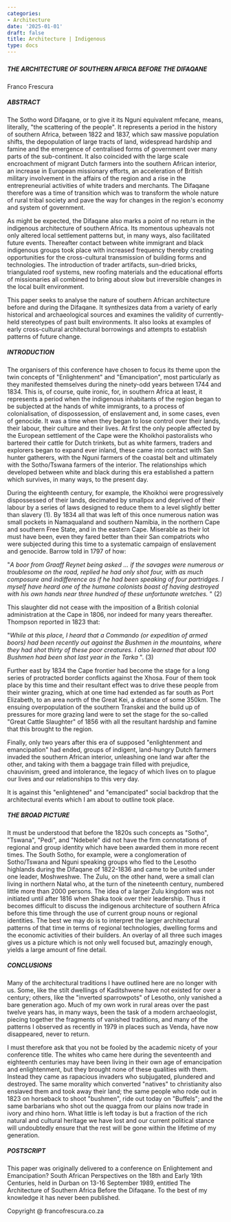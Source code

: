 ```yaml
---
categories:
- Architecture
date: '2025-01-01'
draft: false
title: Architecture | Indigenous
type: docs
---
```


##### 

##### THE ARCHITECTURE OF SOUTHERN AFRICA BEFORE THE DIFAQANE

Franco Frescura

##### ABSTRACT

The Sotho word Difaqane, or to give it its Nguni equivalent mfecane, means, literally, "the scattering of the people". It represents a period in the history of southern Africa, between 1822 and 1837, which saw massive population shifts, the depopulation of large tracts of land, widespread hardship and famine and the emergence of centralised forms of government over many parts of the sub-continent. It also coincided with the large scale encroachment of migrant Dutch farmers into the southern African interior, an increase in European missionary efforts, an acceleration of British military involvement in the affairs of the region and a rise in the entrepreneurial activities of white traders and merchants. The Difaqane therefore was a time of transition which was to transform the whole nature of rural tribal society and pave the way for changes in the region's economy and system of government.

As might be expected, the Difaqane also marks a point of no return in the indigenous architecture of southern Africa. Its momentous upheavals not only altered local settlement patterns but, in many ways, also facilitated future events. Thereafter contact between white immigrant and black indigenous groups took place with increased frequency thereby creating opportunities for the cross-cultural transmission of building forms and technologies. The introduction of trader artifacts, sun-dried bricks, triangulated roof systems, new roofing materials and the educational efforts of missionaries all combined to bring about slow but irreversible changes in the local built environment.

This paper seeks to analyse the nature of southern African architecture before and during the Difaqane. It synthesizes data from a variety of early historical and archaeological sources and examines the validity of currently-held stereotypes of past built environments. It also looks at examples of early cross-cultural architectural borrowings and attempts to establish patterns of future change.

##### INTRODUCTION

The organisers of this conference have chosen to focus its theme upon the twin concepts of "Enlightenment" and "Emancipation", most particularly as they manifested themselves during the ninety-odd years between 1744 and 1834. This is, of course, quite ironic, for, in southern Africa at least, it represents a period when the indigenous inhabitants of the region began to be subjected at the hands of white immigrants, to a process of colonialisation, of dispossession, of enslavement and, in some cases, even of genocide. It was a time when they began to lose control over their lands, their labour, their culture and their lives. At first the only people affected by the European settlement of the Cape were the Khoikhoi pastoralists who bartered their cattle for Dutch trinkets, but as white farmers, traders and explorers began to expand ever inland, these came into contact with San hunter gatherers, with the Nguni farmers of the coastal belt and ultimately with the Sotho/Tswana farmers of the interior. The relationships which developed between white and black during this era established a pattern which survives, in many ways, to the present day.

During the eighteenth century, for example, the Khoikhoi were progressively dispossessed of their lands, decimated by smallpox and deprived of their labour by a series of laws designed to reduce them to a level slightly better than slavery (1). By 1834 all that was left of this once numerous nation was small pockets in Namaqualand and southern Namibia, in the northern Cape and southern Free State, and in the eastern Cape. Miserable as their lot must have been, even they fared better than their San compatriots who were subjected during this time to a systematic campaign of enslavement and genocide. Barrow told in 1797 of how:

"_A boor from Graaff Reynet being asked ... if the savages were numerous or troublesome on the road, replied he had only shot four, with as much composure and indifference as if he had been speaking of four partridges. I myself have heard one of the humane colonists boast of having destroyed with his own hands near three hundred of these unfortunate wretches._ " (2)

This slaughter did not cease with the imposition of a British colonial administration at the Cape in 1806, nor indeed for many years thereafter. Thompson reported in 1823 that:

"_While at this place, I heard that a Commando (or expedition of armed boors) had been recently out against the Bushmen in the mountains, where they had shot thirty of these poor creatures. I also learned that about 100 Bushmen had been shot last year in the Tarka_ ". (3)

Further east by 1834 the Cape frontier had become the stage for a long series of protracted border conflicts against the Xhosa. Four of them took place by this time and their resultant effect was to drive these people from their winter grazing, which at one time had extended as far south as Port Elizabeth, to an area north of the Great Kei, a distance of some 350km. The ensuing overpopulation of the southern Transkei and the build up of pressures for more grazing land were to set the stage for the so-called "Great Cattle Slaughter" of 1856 with all the resultant hardship and famine that this brought to the region.

Finally, only two years after this era of supposed "enlightenment and emancipation" had ended, groups of indigent, land-hungry Dutch farmers invaded the southern African interior, unleashing one land war after the other, and taking with them a baggage train filled with prejudice, chauvinism, greed and intolerance, the legacy of which lives on to plague our lives and our relationships to this very day.

It is against this "enlightened" and "emancipated" social backdrop that the architectural events which I am about to outline took place.

##### THE BROAD PICTURE

It must be understood that before the 1820s such concepts as "Sotho", "Tswana", "Pedi", and "Ndebele" did not have the firm connotations of regional and group identity which have been awarded them in more recent times. The South Sotho, for example, were a conglomeration of Sotho/Tswana and Nguni speaking groups who fled to the Lesotho highlands during the Difaqane of 1822-1836 and came to be united under one leader, Moshweshwe. The Zulu, on the other hand, were a small clan living in northern Natal who, at the turn of the nineteenth century, numbered little more than 2000 persons. The idea of a larger Zulu kingdom was not initiated until after 1816 when Shaka took over their leadership. Thus it becomes difficult to discuss the indigenous architecture of southern Africa before this time through the use of current group nouns or regional identities. The best we may do is to interpret the larger architectural patterns of that time in terms of regional technologies, dwelling forms and the economic activities of their builders. An overlay of all three such images gives us a picture which is not only well focused but, amazingly enough, yields a large amount of fine detail.

##### CONCLUSIONS

Many of the architectural traditions I have outlined here are no longer with us. Some, like the stilt dwellings of Kaditshwene have not existed for over a century; others, like the "inverted sparrowpots" of Lesotho, only vanished a bare generation ago. Much of my own work in rural areas over the past twelve years has, in many ways, been the task of a modern archaeologist, piecing together the fragments of vanished traditions, and many of the patterns I observed as recently in 1979 in places such as Venda, have now disappeared, never to return.

I must therefore ask that you not be fooled by the academic nicety of your conference title. The whites who came here during the seventeenth and eighteenth centuries may have been living in their own age of emancipation and enlightenment, but they brought none of these qualities with them. Instead they came as rapacious invaders who subjugated, plundered and destroyed. The same morality which converted "natives" to christianity also enslaved them and took away their land; the same people who rode out in 1823 on horseback to shoot "bushmen", ride out today on "Buffels"; and the same barbarians who shot out the quagga from our plains now trade in ivory and rhino horn. What little is left today is but a fraction of the rich natural and cultural heritage we have lost and our current political stance will undoubtedly ensure that the rest will be gone within the lifetime of my generation.

##### POSTSCRIPT

This paper was originally delivered to a conference on Enlightement and Emancipation? South African Perspectives on the 18th and Early 19th Centuries, held in Durban on 13-16 September 1989, entitled The Architecture of Southern Africa Before the Difaqane. To the best of my knowledge it has never been published.

Copyright @ francofrescura.co.za